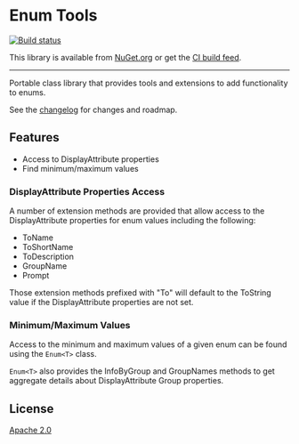 # Enum Tools
[![Build status](https://ci.appveyor.com/api/projects/status/dcquffxl5ua3065i?svg=true)](https://ci.appveyor.com/project/kyleherzog/enumtools)

This library is available from [NuGet.org](https://nuget.org)
or get the [CI build feed](https://ci.appveyor.com/nuget/enumtools).

--------------------------

Portable class library that provides tools and extensions to add functionality to enums.

See the [changelog](CHANGELOG.md) for changes and roadmap.

## Features

- Access to DisplayAttribute properties
- Find minimum/maximum values

### DisplayAttribute Properties Access
A number of extension methods are provided that allow access to the DisplayAttribute properties for enum values including the following:
- ToName
- ToShortName
- ToDescription
- GroupName
- Prompt

Those extension methods prefixed with "To" will default to the ToString value if the DisplayAttribute properties are not set.

### Minimum/Maximum Values
Access to the minimum and maximum values of a given enum can be found using the `Enum<T>` class.

`Enum<T>` also provides the InfoByGroup and GroupNames methods to get aggregate details about DisplayAttribute Group properties.

## License
[Apache 2.0](LICENSE)